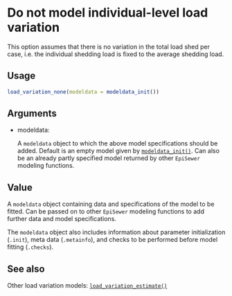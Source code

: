 # Do not model individual-level load variation

This option assumes that there is no variation in the total load shed
per case, i.e. the individual shedding load is fixed to the average
shedding load.

## Usage

``` r
load_variation_none(modeldata = modeldata_init())
```

## Arguments

- modeldata:

  A `modeldata` object to which the above model specifications should be
  added. Default is an empty model given by
  [`modeldata_init()`](https://adrian-lison.github.io/EpiSewer/reference/modeldata_init.md).
  Can also be an already partly specified model returned by other
  `EpiSewer` modeling functions.

## Value

A `modeldata` object containing data and specifications of the model to
be fitted. Can be passed on to other `EpiSewer` modeling functions to
add further data and model specifications.

The `modeldata` object also includes information about parameter
initialization (`.init`), meta data (`.metainfo`), and checks to be
performed before model fitting (`.checks`).

## See also

Other load variation models:
[`load_variation_estimate()`](https://adrian-lison.github.io/EpiSewer/reference/load_variation_estimate.md)
